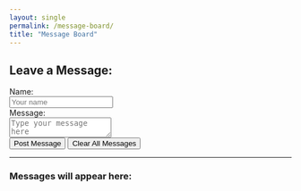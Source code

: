 ```yaml
---
layout: single
permalink: /message-board/
title: "Message Board"
---
```


<h2>Leave a Message:</h2>

<form id="messageForm">
  Name:<br>
  <input id="name" type="text" placeholder="Your name" required/><br>
  Message:<br>
  <textarea id="message" placeholder="Type your message here" required></textarea><br>
  <button type="submit">Post Message</button>
  <button type="button" onclick="clearMessages()">Clear All Messages</button>
</form>

<hr/>

<div id="messageDisplayArea">
  <h3>Messages will appear here:</h3>
</div>

<!-- 透過明確載入JS (重點在下面 ↓) -->
<script src="{{ '/assets/js/message-board.js' | relative_url }}"></script>